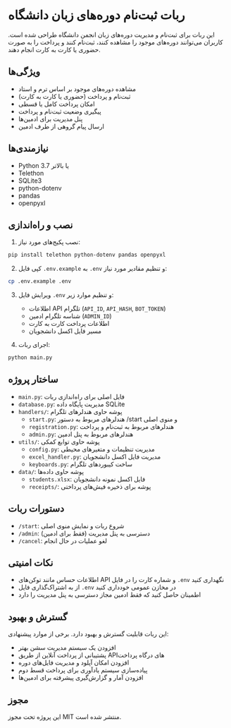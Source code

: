 # ربات ثبت‌نام دوره‌های زبان دانشگاه 

این ربات برای ثبت‌نام و مدیریت دوره‌های زبان انجمن دانشگاه طراحی شده است. کاربران می‌توانند دوره‌های موجود را مشاهده کنند، ثبت‌نام کنند و پرداخت را به صورت حضوری یا کارت به کارت انجام دهند.

## ویژگی‌ها

- مشاهده دوره‌های موجود بر اساس ترم و استاد
- ثبت‌نام و پرداخت (حضوری یا کارت به کارت)
- امکان پرداخت کامل یا قسطی
- پیگیری وضعیت ثبت‌نام و پرداخت
- پنل مدیریت برای ادمین‌ها
- ارسال پیام گروهی از طرف ادمین

## نیازمندی‌ها

- Python 3.7 یا بالاتر
- Telethon
- SQLite3
- python-dotenv
- pandas
- openpyxl

## نصب و راه‌اندازی

1. نصب پکیج‌های مورد نیاز:

```bash
pip install telethon python-dotenv pandas openpyxl
```

2. کپی فایل `.env.example` به `.env` و تنظیم مقادیر مورد نیاز:

```bash
cp .env.example .env
```

3. ویرایش فایل `.env` و تنظیم موارد زیر:
   - اطلاعات API تلگرام (`API_ID`, `API_HASH`, `BOT_TOKEN`)
   - شناسه تلگرام ادمین (`ADMIN_ID`)
   - اطلاعات پرداخت کارت به کارت
   - مسیر فایل اکسل دانشجویان

4. اجرای ربات:

```bash
python main.py
```

## ساختار پروژه

- `main.py`: فایل اصلی برای راه‌اندازی ربات
- `database.py`: مدیریت پایگاه داده SQLite
- `handlers/`: پوشه حاوی هندلرهای تلگرام
  - `start.py`: هندلرهای مربوط به دستور /start و منوی اصلی
  - `registration.py`: هندلرهای مربوط به ثبت‌نام و پرداخت
  - `admin.py`: هندلرهای مربوط به پنل ادمین
- `utils/`: پوشه حاوی توابع کمکی
  - `config.py`: مدیریت تنظیمات و متغیرهای محیطی
  - `excel_handler.py`: مدیریت فایل اکسل دانشجویان
  - `keyboards.py`: ساخت کیبوردهای تلگرام
- `data/`: پوشه حاوی داده‌ها
  - `students.xlsx`: فایل اکسل نمونه دانشجویان
  - `receipts/`: پوشه برای ذخیره فیش‌های پرداختی

## دستورات ربات

- `/start`: شروع ربات و نمایش منوی اصلی
- `/admin`: دسترسی به پنل مدیریت (فقط برای ادمین)
- `/cancel`: لغو عملیات در حال انجام

## نکات امنیتی

- اطلاعات حساس مانند توکن‌های API و شماره کارت را در فایل `.env` نگهداری کنید
- از به اشتراک‌گذاری فایل `.env` در مخازن عمومی خودداری کنید
- اطمینان حاصل کنید که فقط ادمین مجاز دسترسی به پنل مدیریت را دارد

## گسترش و بهبود

این ربات قابلیت گسترش و بهبود دارد. برخی از موارد پیشنهادی:

- افزودن یک سیستم مدیریت سشن بهتر
- پشتیبانی از پرداخت آنلاین از طریق API‌های درگاه پرداخت
- افزودن امکان آپلود و مدیریت فایل‌های دوره
- پیاده‌سازی سیستم یادآوری برای پرداخت قسط دوم
- افزودن آمار و گزارش‌گیری پیشرفته برای ادمین‌ها

## مجوز

این پروژه تحت مجوز MIT منتشر شده است. 